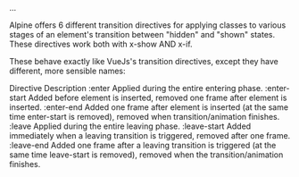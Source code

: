<div
    x-show="open"
    x-transition:enter="transition ease-out duration-300"
    x-transition:enter-start="opacity-0 transform scale-90"
    x-transition:enter-end="opacity-100 transform scale-100"
    x-transition:leave="transition ease-in duration-300"
    x-transition:leave-start="opacity-100 transform scale-100"
    x-transition:leave-end="opacity-0 transform scale-90"
>...</div>

Alpine offers 6 different transition directives for applying classes to various stages of an element's transition between "hidden" and "shown" states. These directives work both with x-show AND x-if.

These behave exactly like VueJs's transition directives, except they have different, more sensible names:

Directive	Description
:enter	Applied during the entire entering phase.
:enter-start	Added before element is inserted, removed one frame after element is inserted.
:enter-end	Added one frame after element is inserted (at the same time enter-start is removed), removed when transition/animation finishes.
:leave	Applied during the entire leaving phase.
:leave-start	Added immediately when a leaving transition is triggered, removed after one frame.
:leave-end	Added one frame after a leaving transition is triggered (at the same time leave-start is removed), removed when the transition/animation finishes.
